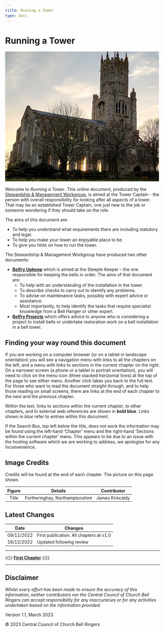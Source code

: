 ```yaml
---
title: Running a Tower
type: docs
---
```


# Running a Tower

![Fotheringhay, Northamptonshire](fotheringhay_350.jpg)

Welcome to *Running a Tower*. This online document, produced by the [Stewardship & Management Workgroup](../docs/glossary/#smwg), is aimed at the Tower Captain - the person with overall responsibility for looking after all aspects of a tower. That may be an established Tower Captain, one just new to the job or someone wondering if they should take on the role.

The aims of this document are:

- To help you understand what requirements there are including statutory and legal.
- To help you make your tower an enjoyable place to be.
- To give you hints on how to run the tower.

The Stewardship & Management Workgroup have produced two other documents:

- **[Belfry Upkeep](https://belfryupkeep.cccbr.org.uk/)** which is aimed at the Steeple Keeper – the one responsible for keeping the bells in order. The aims of that document are:
    - To help with an understanding of the installation in the tower.
    - To describe checks to carry out to identify any problems.
    - To advise on maintenance tasks, possibly with expert advice or assistance.
    - Most importantly, to help identify the tasks that require specialist knowledge from a Bell Hanger or other expert.
 - **[Belfry Projects](https://belfryprojects.cccbr.org.uk/)** which offers advice to anyone who is considering a project to install bells or undertake restoration work on a bell installation in a bell tower.

## Finding your way round this document

If you are working on a computer browser (or on a tablet in landscape orientation) you will see a navigation menu with links to all the chapters on the left, and a menu with links to sections in the current chapter on the right. On a narrower screen (a phone or a tablet in portrait orientation), you will need to click on the menu icon (three stacked horizontal lines) at the top of the page to see either menu. Another click takes you back to the full text. For those who want to read the document straight through, and to help those reading on small screens, there are links at the end of each chapter to the next and the previous chapter.

Within the text, links to sections within the current chapter, to other chapters, and to external web references are shown in **bold blue**. Links shown in *blue* refer to entries within this document.

If the Search Box, top left below the title, does not work the information may be found using the left-hand ‘Chapter’ menu and the right-hand ‘Sections within the current chapter’ menu. This appears to be due to an issue with the hosting software which we are working to address, we apologise for any inconvenience.

## Image Credits

Credits will be found at the end of each chapter. The picture on this page shows 

| Figure | Details | Contributor |
| :---: | --- | --- |
| Title | Fortheringhay, Northamptonshire | James Kirkcaldy |

## Latest Changes

| Date | Changes |
| ---- | ---- |
| 09/11/2022 | First publication. All chapters at v1.0 |
| 16/12/2022 | Updated following review |

----

{{<hint info>}}
**[First Chapter](docs/introduction)**
{{</hint>}}

-----

## Disclaimer

*Whilst every effort has been made to ensure the accuracy of this information, neither contributors nor the Central Council of Church Bell Ringers can accept responsibility for any inaccuracies or for any activities undertaken based on the information provided.*

Version 1.1, March 2023

© 2023 Central Council of Church Bell Ringers
